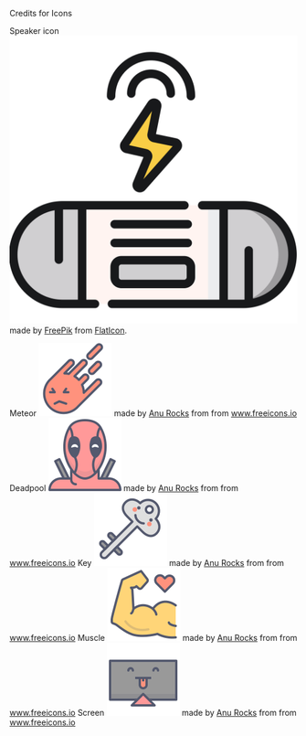 Credits for Icons

Speaker icon ![Speaker](images/icons/speaker.svg) made by [FreePik](https://www.freepik.com/home) from [FlatIcon](https://www.flaticon.com).

Meteor ![Meteor](images/icons/shutdown.svg) made by [Anu Rocks](https://freeicons.io/profile/730) from from www.freeicons.io
Deadpool ![Deadpool](images/icons/reboot.svg) made by [Anu Rocks](https://freeicons.io/profile/730) from from www.freeicons.io
Key ![Key](images/icons/lock.svg) made by [Anu Rocks](https://freeicons.io/profile/730) from from www.freeicons.io
Muscle ![Muslce](images/icons/restart.svg) made by [Anu Rocks](https://freeicons.io/profile/730) from from www.freeicons.io
Screen ![Screen](images/icons/screen.svg) made by [Anu Rocks](https://freeicons.io/profile/730) from from www.freeicons.io